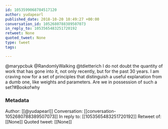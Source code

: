 ```yaml
---
id: 1053599068784517120
author: yudapearl
published_date: 2018-10-20 10:49:27 +00:00
conversation_id: 1052680788389507073
in_reply_to: 1053565483251720192
retweet: None
quoted_tweet: None
type: tweet
tags:

---
```


@marypcbuk @RandomlyWalking @tdietterich I do not doubt the quantity of work that has gone into it, not only recently, but for the past 30 years. I am craving now for a set of principles that distinguish a useful explanation from a dumb one, like weights and parameters. Are we in possession of such a set?#Bookofwhy

### Metadata

Author: [[@yudapearl]]
Conversation: [[conversation-1052680788389507073]]
In reply to: [[1053565483251720192]]
Retweet of: [[None]]
Quoted tweet: [[None]]
